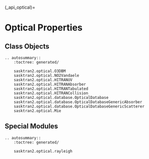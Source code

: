
(_api_optical)=
# Optical Properties

## Class Objects

```{eval-rst}
.. autosummary::
    :toctree: generated/

    sasktran2.optical.O3DBM
    sasktran2.optical.NO2Vandaele
    sasktran2.optical.HITRANUV
    sasktran2.optical.HITRANAbsorber
    sasktran2.optical.HITRANTabulated
    sasktran2.optical.HITRANCollision
    sasktran2.optical.database.OpticalDatabase
    sasktran2.optical.database.OpticalDatabaseGenericAbsorber
    sasktran2.optical.database.OpticalDatabaseGenericScatterer
    sasktran2.optical.Mie
```

## Special Modules

```{eval-rst}
.. autosummary::
    :toctree: generated/

    sasktran2.optical.rayleigh
```
